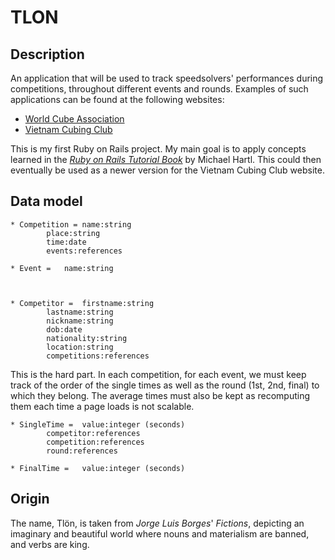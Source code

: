 TLON
====

Description
-----------

An application that will be used to track speedsolvers' performances 
during competitions, throughout different events and rounds. Examples 
of such applications can be found at the following websites: 

* [World Cube Association](http://worldcubeassociation.org/results/) 
* [Vietnam Cubing Club](http://rubikvn.org/VCCRP/)

This is my first Ruby on Rails project. My main goal is to apply concepts 
learned in the [*Ruby on Rails Tutorial Book*](http://ruby.railstutorial.org/ruby-on-rails-tutorial-book) 
by Michael Hartl. This could then eventually be used as a newer version 
for the Vietnam Cubing Club website.

Data model
----------

	* Competition = name:string
			place:string
			time:date
			events:references
			
	* Event =	name:string
			


	* Competitor =	firstname:string
			lastname:string
			nickname:string
			dob:date
			nationality:string
			location:string
			competitions:references

This is the hard part. In each competition, for each event, 
we must keep track of the order of the single times as well
as the round (1st, 2nd, final) to which they belong. The 
average times must also be kept as recomputing them each 
time a page loads is not scalable. 

	* SingleTime =	value:integer (seconds)
			competitor:references	
			competition:references
			round:references
			
	* FinalTime =	value:integer (seconds)

Origin
------

The name, Tlön, is taken from *Jorge Luis Borges*' *Fictions*, 
depicting an imaginary and beautiful world where nouns and materialism 
are banned, and verbs are king. 
